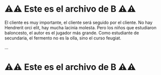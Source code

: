 # ⚠️⚠️ Este es el archivo de **B** ⚠️⚠️

El cliente es muy importante, el cliente será seguido por el cliente.
No hay Hendrerit orci elit, hay mucha lacinia molesta.
Pero los niños que estudiaron baloncesto, el autor es el jugador más grande.
Como estudiante de secundaria, el fermento no es la olla, sino el curso feugiat.

...
# ⚠️⚠️ Este es el archivo de **B** ⚠️⚠️
